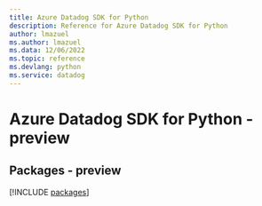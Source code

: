 ```yaml
---
title: Azure Datadog SDK for Python
description: Reference for Azure Datadog SDK for Python
author: lmazuel
ms.author: lmazuel
ms.data: 12/06/2022
ms.topic: reference
ms.devlang: python
ms.service: datadog
---
```

# Azure Datadog SDK for Python - preview
## Packages - preview
[!INCLUDE [packages](datadog-index.md)]